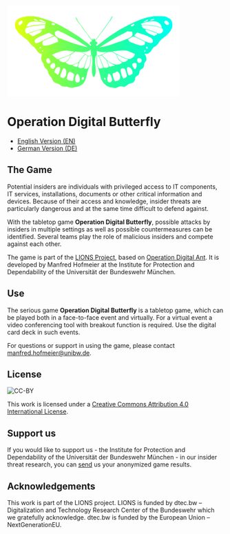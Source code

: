![BUTTERFLY LOGO](butterfly_yellowgreen_400px.png)
# Operation Digital Butterfly

* [English Version (EN)](EN)
* [German Version (DE)](DE)


## The Game
Potential insiders are individuals with privileged access to IT components, IT services, installations, documents or other critical information and devices. Because of their access and knowledge, insider threats are particularly dangerous and at the same time difficult to defend against.


With the tabletop game __Operation Digital Butterfly__, possible attacks by insiders in multiple settings as well as possible countermeasures can be identified. Several teams play the role of malicious insiders and compete against each other.


The game is part of the [LIONS Project](https://www.unibw.de/lions), based on [Operation Digital Ant](https://github.com/NutriSafe-DLT/operation-digital-ant). It is developed by Manfred Hofmeier at the Institute for Protection and Dependability of the Universität der Bundeswehr München.

## Use
The serious game __Operation Digital Butterfly__ is a tabletop game, which can be played both in a face-to-face event and virtually. For a virtual event a video conferencing tool with breakout function is required. Use the digital card deck in such events.


For questions or support in using the game, please contact [manfred.hofmeier@unibw.de](mailto:manfred.hofmeier@unibw.de).

## License
![CC-BY](https://i.creativecommons.org/l/by/4.0/88x31.png)

This work is licensed under a [Creative Commons Attribution 4.0 International License](http://creativecommons.org/licenses/by/4.0/).

## Support us
If you would like to support us - the Institute for Protection and Dependability of the Universität der Bundeswehr München - in our insider threat research, you can [send](mailto:manfred.hofmeier@unibw.de) us your anonymized game results.

## Acknowledgements
This work is part of the LIONS project. LIONS is funded by dtec.bw – Digitalization and Technology Research Center of the Bundeswehr which we gratefully acknowledge. dtec.bw is funded by the European Union – NextGenerationEU.
